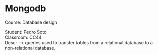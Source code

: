 # Mongodb
Course: Database design	

Student: Pedro Soto 	
Classroom: CC44 	
Desc: --> queries used to transfer tables from a relational database to a non-relational database.
